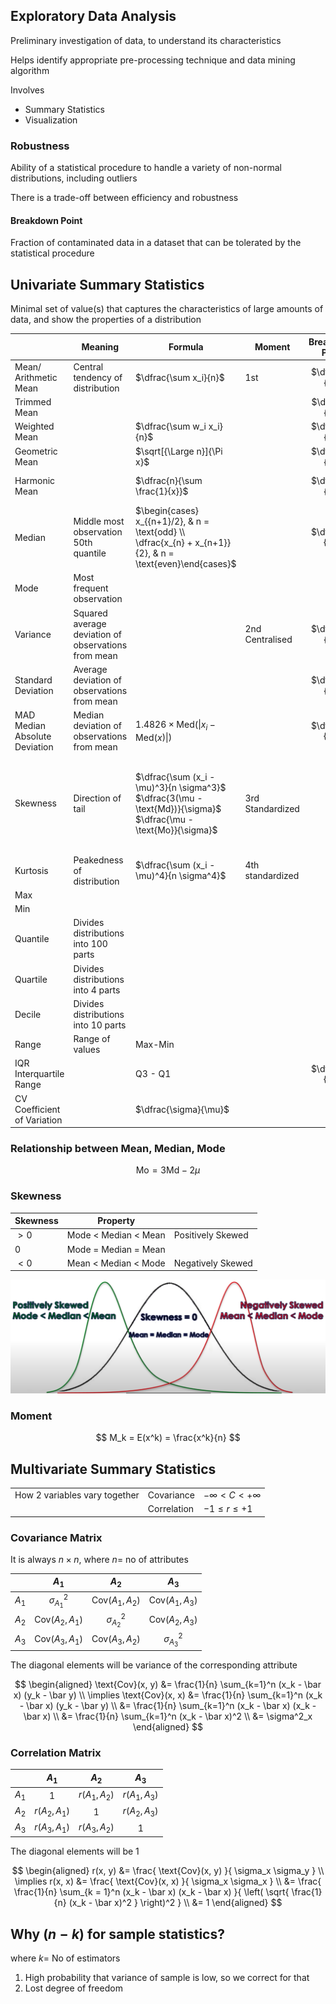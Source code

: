## Exploratory Data Analysis

Preliminary investigation of data, to understand its characteristics

Helps identify appropriate pre-processing technique and data mining algorithm

Involves

- Summary Statistics
- Visualization

### Robustness

Ability of a statistical procedure to handle a variety of non-normal distributions, including outliers

There is a trade-off between efficiency and robustness

#### Breakdown Point

Fraction of contaminated data in a dataset that can be tolerated by the statistical procedure

## Univariate Summary Statistics

Minimal set of value(s) that captures the characteristics of large amounts of data, and show the properties of a distribution

|                                    | Meaning                                             | Formula                                                      | Moment           | Breakdown Point | Comment                                                      |
| ---------------------------------- | --------------------------------------------------- | ------------------------------------------------------------ | ---------------- | :-------------: | ------------------------------------------------------------ |
| Mean/<br />Arithmetic Mean         | Central tendency of distribution                    | $\dfrac{\sum x_i}{n}$                                        | 1st              | $\dfrac{1}{n}$  |                                                              |
| Trimmed Mean                       |                                                     |                                                              |                  | $\dfrac{k}{n}$  |                                                              |
| Weighted Mean                      |                                                     | $\dfrac{\sum w_i x_i}{n}$                                    |                  | $\dfrac{1}{n}$  |                                                              |
| Geometric Mean                     |                                                     | $\sqrt[{\Large n}]{\Pi x}$                                   |                  | $\dfrac{1}{n}$  |                                                              |
| Harmonic Mean                      |                                                     | $\dfrac{n}{\sum \frac{1}{x}}$                                |                  | $\dfrac{1}{n}$  | Gives more weightage to smaller values                       |
| Median                             | Middle most observation<br />50th quantile          | $\begin{cases} x_{{n+1}/2}, & n = \text{odd} \\ \dfrac{x_{n} + x_{n+1}}{2}, & n = \text{even}\end{cases}$ |                  | $\dfrac{1}{2}$  | Robust to outliers                                           |
| Mode                               | Most frequent observation                           |                                                              |                  |                 | Unstable for small samples                                   |
| Variance                           | Squared average deviation of observations from mean |                                                              | 2nd Centralised  | $\dfrac{1}{n}$  |                                                              |
| Standard Deviation                 | Average deviation of observations from mean         |                                                              |                  | $\dfrac{1}{n}$  |                                                              |
| MAD<br />Median Absolute Deviation | Median deviation of observations from mean          | $1.4826 \times \text{Med} \Big(\vert x_i - \text{Med}(x) \vert \Big)$ |                  | $\dfrac{1}{2}$  |                                                              |
| Skewness                           | Direction of tail                                   | $\dfrac{\sum (x_i - \mu)^3}{n \sigma^3}$<br />$\dfrac{3(\mu - \text{Md})}{\sigma}$<br />$\dfrac{\mu - \text{Mo}}{\sigma}$ | 3rd Standardized |                 | 0: Symmetric<br />$[-0.5, 0.5]$: Approximately-Symmetric<br />$[-1, 1]$: Moderately-skewed<br />else: Higly-skewed |
| Kurtosis                           | Peakedness of distribution                          | $\dfrac{\sum (x_i - \mu)^4}{n \sigma^4}$                     | 4th standardized |                 |                                                              |
| Max                                |                                                     |                                                              |                  |                 |                                                              |
| Min                                |                                                     |                                                              |                  |                 |                                                              |
| Quantile                           | Divides distributions into 100 parts                |                                                              |                  |                 | Unstable for small datasets                                  |
| Quartile                           | Divides distributions into 4 parts                  |                                                              |                  |                 |                                                              |
| Decile                             | Divides distributions into 10 parts                 |                                                              |                  |                 |                                                              |
| Range                              | Range of values                                     | Max-Min                                                      |                  |                 | Susceptible to outliers                                      |
| IQR<br />Interquartile Range       |                                                     | Q3 - Q1                                                      |                  | $\dfrac{1}{4}$  | Robust to outliers                                           |
| CV<br />Coefficient of Variation   |                                                     | $\dfrac{\sigma}{\mu}$                                        |                  |                 |                                                              |

### Relationship between Mean, Median, Mode

$$
\text{Mo} = 3 \text{Md} - 2 \mu
$$

### Skewness

| Skewness | Property             |                   |
| -------- | -------------------- | ----------------- |
| $> 0$    | Mode < Median < Mean | Positively Skewed |
| $0$      | Mode = Median = Mean |                   |
| $<0$     | Mean < Median < Mode | Negatively Skewed |

![image-20231203144850351](./assets/image-20231203144850351.png)

### Moment

$$
M_k = E(x^k) = \frac{x^k}{n}
$$

## Multivariate Summary Statistics

|                               |             |                         |
| ----------------------------- | ----------- | ----------------------- |
| How 2 variables vary together | Covariance  | $-\infty < C < +\infty$ |
|                               | Correlation | $-1 \le r \le +1$       |

### Covariance Matrix

It is always $n \times n$, where $n =$ no of attributes

|       |         $A_1$          |         $A_2$          |         $A_3$          |
| :---: | :--------------------: | :--------------------: | :--------------------: |
| $A_1$ |    $\sigma^2_{A_1}$    | $\text{Cov}(A_1, A_2)$ | $\text{Cov}(A_1, A_3)$ |
| $A_2$ | $\text{Cov}(A_2, A_1)$ |    $\sigma^2_{A_2}$    | $\text{Cov}(A_2, A_3)$ |
| $A_3$ | $\text{Cov}(A_3, A_1)$ | $\text{Cov}(A_3, A_2)$ |    $\sigma^2_{A_3}$    |

The diagonal elements will be variance of the corresponding attribute

$$
\begin{aligned}
\text{Cov}(x, y)
&= \frac{1}{n} \sum_{k=1}^n (x_k - \bar x) (y_k - \bar y) \\
\implies \text{Cov}(x, x)
&= \frac{1}{n} \sum_{k=1}^n (x_k - \bar x) (y_k - \bar y) \\
&= \frac{1}{n} \sum_{k=1}^n (x_k - \bar x) (x_k - \bar x) \\
&= \frac{1}{n} \sum_{k=1}^n (x_k - \bar x)^2 \\
&= \sigma^2_x
\end{aligned}
$$

### Correlation Matrix

|       |     $A_1$     |     $A_2$     |     $A_3$     |
| :---: | :-----------: | :-----------: | :-----------: |
| $A_1$ |      $1$      | $r(A_1, A_2)$ | $r(A_1, A_3)$ |
| $A_2$ | $r(A_2, A_1)$ |      $1$      | $r(A_2, A_3)$ |
| $A_3$ | $r(A_3, A_1)$ | $r(A_3, A_2)$ |      $1$      |

The diagonal elements will be 1

$$
\begin{aligned}
r(x, y)
&= \frac{
\text{Cov}(x, y)
}{
\sigma_x \sigma_y
} \\
\implies
r(x, x)
&= \frac{
\text{Cov}(x, x)
}{
\sigma_x \sigma_x
} \\
&= \frac{
\frac{1}{n} \sum_{k = 1}^n (x_k - \bar x) (x_k - \bar x)
}{
\left(
\sqrt{ \frac{1}{n} (x_k - \bar x)^2 }
\right)^2
} \\
&= 1
\end{aligned}
$$

## Why $(n-k)$ for sample statistics?

where $k=$ No of estimators

1. High probability that variance of sample is low, so we correct for that
1. Lost degree of freedom
